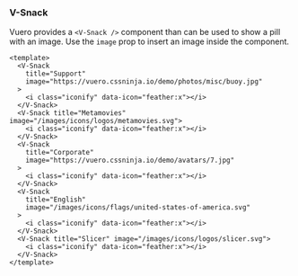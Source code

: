 ### V-Snack

Vuero provides a `<V-Snack />` component than can be used to show a
pill with an image. Use the `image` prop to insert
an image inside the component.

<!--code-->

```vue
<template>
  <V-Snack
    title="Support"
    image="https://vuero.cssninja.io/demo/photos/misc/buoy.jpg"
  >
    <i class="iconify" data-icon="feather:x"></i>
  </V-Snack>
  <V-Snack title="Metamovies" image="/images/icons/logos/metamovies.svg">
    <i class="iconify" data-icon="feather:x"></i>
  </V-Snack>
  <V-Snack
    title="Corporate"
    image="https://vuero.cssninja.io/demo/avatars/7.jpg"
  >
    <i class="iconify" data-icon="feather:x"></i>
  </V-Snack>
  <V-Snack
    title="English"
    image="/images/icons/flags/united-states-of-america.svg"
  >
    <i class="iconify" data-icon="feather:x"></i>
  </V-Snack>
  <V-Snack title="Slicer" image="/images/icons/logos/slicer.svg">
    <i class="iconify" data-icon="feather:x"></i>
  </V-Snack>
</template>
```

<!--/code-->

<!--example-->

<div class="snacks">
    <V-Snack title="Support" image="https://vuero.cssninja.io/demo/photos/misc/buoy.jpg">
        <i class="iconify" data-icon="feather:x"></i>
    </V-Snack>
    <V-Snack title="Metamovies" image="/images/icons/logos/metamovies.svg">
        <i class="iconify" data-icon="feather:x"></i>
    </V-Snack>
    <V-Snack title="Corporate" image="https://vuero.cssninja.io/demo/avatars/7.jpg">
        <i class="iconify" data-icon="feather:x"></i>
    </V-Snack>
    <V-Snack title="English" image="/images/icons/flags/united-states-of-america.svg">
        <i class="iconify" data-icon="feather:x"></i>
    </V-Snack>
    <V-Snack title="Slicer" image="/images/icons/logos/slicer.svg">
        <i class="iconify" data-icon="feather:x"></i>
    </V-Snack>
</div>

<!--/example-->
